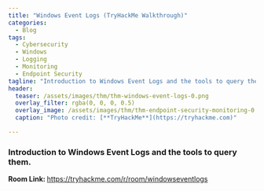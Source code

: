 ```yaml
---
title: "Windows Event Logs (TryHackMe Walkthrough)"
categories:
  - Blog
tags:
  - Cybersecurity
  - Windows
  - Logging
  - Monitoring
  - Endpoint Security
tagline: "Introduction to Windows Event Logs and the tools to query them."
header:
  teaser: /assets/images/thm/thm-windows-event-logs-0.png
  overlay_filter: rgba(0, 0, 0, 0.5)
  overlay_image: /assets/images/thm/thm-endpoint-security-monitoring-0.png
  caption: "Photo credit: [**TryHackMe**](https://tryhackme.com)"

---
```



### Introduction to Windows Event Logs and the tools to query them.

<strong> Room Link: </strong>   <a href="https://tryhackme.com/r/room/windowseventlogs" target="_blank" rel="noopener noreferrer"> https://tryhackme.com/r/room/windowseventlogs</a>
